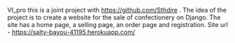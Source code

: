 VI_pro this is a joint project with https://github.com/Sthdire . The idea of the project is to create a website for the sale of confectionery on Django. The site has a home page, a selling page, an order page and registration.
Site url - https://salty-bayou-41195.herokuapp.com/
